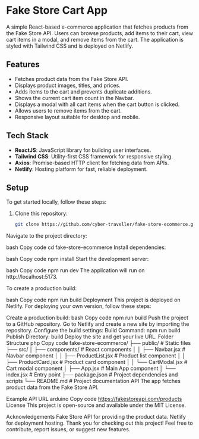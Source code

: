 # Fake Store Cart App

A simple React-based e-commerce application that fetches products from the Fake Store API. Users can browse products, add items to their cart, view cart items in a modal, and remove items from the cart. The application is styled with Tailwind CSS and is deployed on Netlify.

## Features

- Fetches product data from the Fake Store API.
- Displays product images, titles, and prices.
- Adds items to the cart and prevents duplicate additions.
- Shows the current cart item count in the Navbar.
- Displays a modal with all cart items when the cart button is clicked.
- Allows users to remove items from the cart.
- Responsive layout suitable for desktop and mobile.

## Tech Stack

- **ReactJS**: JavaScript library for building user interfaces.
- **Tailwind CSS**: Utility-first CSS framework for responsive styling.
- **Axios**: Promise-based HTTP client for fetching data from APIs.
- **Netlify**: Hosting platform for fast, reliable deployment.

## Setup

To get started locally, follow these steps:

1. Clone this repository:
   ```bash
   git clone https://github.com/cyber-traveller/fake-store-ecommerce.git
Navigate to the project directory:

bash
Copy code
cd fake-store-ecommerce
Install dependencies:

bash
Copy code
npm install
Start the development server:

bash
Copy code
npm run dev
The application will run on http://localhost:5173.

To create a production build:

bash
Copy code
npm run build
Deployment
This project is deployed on Netlify. For deploying your own version, follow these steps:

Create a production build:
bash
Copy code
npm run build
Push the project to a GitHub repository.
Go to Netlify and create a new site by importing the repository.
Configure the build settings:
Build Command: npm run build
Publish Directory: build
Deploy the site and get your live URL.
Folder Structure
php
Copy code
fake-store-ecommerce/
├── public/                  # Static files
├── src/
│   ├── components/          # React components
│   │   ├── Navbar.jsx       # Navbar component
│   │   ├── ProductList.jsx  # Product list component
│   │   ├── ProductCard.jsx  # Product card component
│   │   └── CartModal.jsx    # Cart modal component
│   ├── App.jsx              # Main App component
│   └── index.jsx            # Entry point
├── package.json             # Project dependencies and scripts
└── README.md                # Project documentation
API
The app fetches product data from the Fake Store API.

Example API URL
arduino
Copy code
https://fakestoreapi.com/products
License
This project is open-source and available under the MIT License.

Acknowledgements
Fake Store API for providing the product data.
Netlify for deployment hosting.
Thank you for checking out this project! Feel free to contribute, report issues, or suggest new features.
